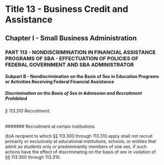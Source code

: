 
# Title 13 - Business Credit and Assistance
## Chapter I - Small Business Administration
### PART 113 - NONDISCRIMINATION IN FINANCIAL ASSISTANCE PROGRAMS OF SBA - EFFECTUATION OF POLICIES OF FEDERAL GOVERNMENT AND SBA ADMINISTRATOR
#### Subpart B - Nondiscrimination on the Basis of Sex in Education Programs or Activities Receiving Federal Financial Assistance
##### Discrimination on the Basis of Sex in Admission and Recruitment Prohibited
###### § 113.310 Recruitment.
####### Recruitment at certain institutions.

(b)A recipient to which §§ 113.300 through 113.310 apply shall not recruit primarily or exclusively at educational institutions, schools, or entities that admit as students only or predominantly members of one sex, if such actions have the effect of discriminating on the basis of sex in violation of §§ 113.300 through 113.310.
